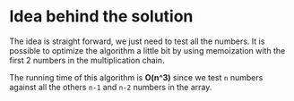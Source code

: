 # Idea behind the solution

The idea is straight forward, we just need to test all the numbers. It is possible to optimize the algorithm a little bit by using memoization with the first 2 numbers in the multiplication chain.

The running time of this algorithm is **O(n^3)** since we test `n` numbers against all the others `n-1` and `n-2` numbers in the array.
